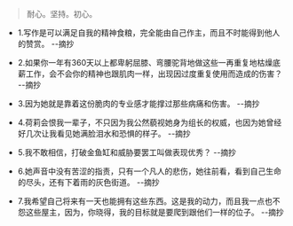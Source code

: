>耐心。坚持。初心。

- 1.写作是可以满足自我的精神食粮，完全能由自己作主，而且不时能得到他人的赞赏。 --摘抄

- 2.如果你一年有360天以上都卑躬屈膝、弯腰驼背地做这些一再重复地枯燥底薪工作，会不会你的精神也跟肌肉一样，出现因过度重复使用而造成的伤害？ --摘抄

- 3.因为她就是靠着这份脆肉的专业感才能撑过那些病痛和伤害。 --摘抄

- 4.荷莉会恨我一辈子，不只因为我公然藐视她身为组长的权威，也因为她曾经好几次让我看见她满脸泪水和恐惧的样子。 --摘抄

- 5.我不敢相信，打破金鱼缸和威胁要罢工叫做表现优秀？ --摘抄

- 6.她声音中没有苦涩的指责，只有一个凡人的悲伤，她往前看，看到自己生命的尽头，还有下着雨的灰色街道。 --摘抄

- 7.我希望自己将来有一天也能拥有这些东西。这是我的动力，而且我一点也不怨这些屋主，因为，你晓得，我的目标就是要爬到跟他们一样的位子。 --摘抄
